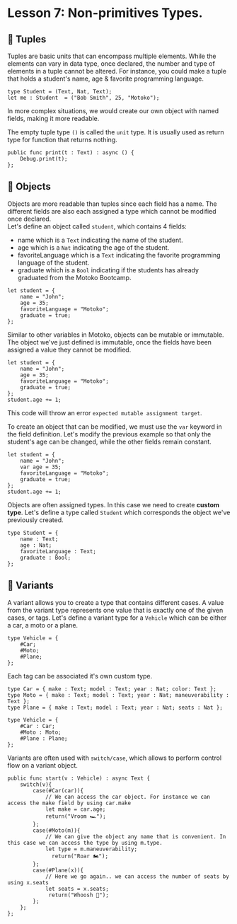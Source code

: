 # Lesson 7: Non-primitives Types.

## 👯 Tuples

Tuples are basic units that can encompass multiple elements. While the elements can vary in data type, once declared, the number and type of elements in a tuple cannot be altered. For instance, you could make a tuple that holds a student's name, age & favorite programming language.

```motoko
type Student = (Text, Nat, Text);
let me : Student  = ("Bob Smith", 25, "Motoko");
```

In more complex situations, we would create our own object with named fields, making it more readable.

The empty tuple type `()` is called the `unit` type. It is usually used as return type for function that returns nothing.

```motoko
public func print(t : Text) : async () {
    Debug.print(t);
};
```

## 🎨 Objects

Objects are more readable than tuples since each field has a name. The different fields are also each assigned a type which cannot be modified once declared.  
 Let's define an object called `student`, which contains 4 fields:

- name which is a `Text` indicating the name of the student.
- age which is a `Nat` indicating the age of the student.
- favoriteLanguage which is a `Text` indicating the favorite programming language of the student.
- graduate which is a `Bool` indicating if the students has already graduated from the Motoko Bootcamp.

```motoko
let student = {
    name = "John";
    age = 35;
    favoriteLanguage = "Motoko";
    graduate = true;
};
```

Similar to other variables in Motoko, objects can be mutable or immutable. The object we've just defined is immutable, once the fields have been assigned a value they cannot be modified.

```motoko
let student = {
    name = "John";
    age = 35;
    favoriteLanguage = "Motoko";
    graduate = true;
};
student.age += 1;
```

This code will throw an error `expected mutable assignment target`.

To create an object that can be modified, we must use the `var` keyword in the field definition. Let's modify the previous example so that only the student's age can be changed, while the other fields remain constant.

```motoko
let student = {
    name = "John";
    var age = 35;
    favoriteLanguage = "Motoko";
    graduate = true;
};
student.age += 1;
```

Objects are often assigned types. In this case we need to create **custom type**. Let's define a type called `Student` which corresponds the object we've previously created.

```motoko
type Student = {
    name : Text;
    age : Nat;
    favoriteLanguage : Text;
    graduate : Bool;
};
```

## 🌈 Variants

A variant allows you to create a type that contains different cases. A value from the variant type represents one value that is exactly one of the given cases, or tags. Let's define a variant type for a `Vehicle` which can be either a car, a moto or a plane.

```motoko
type Vehicle = {
    #Car;
    #Moto;
    #Plane;
};
```

Each tag can be associated it's own custom type.

```motoko
type Car = { make : Text; model : Text; year : Nat; color: Text };
type Moto = { make : Text; model : Text; year : Nat; maneuverability : Text };
type Plane = { make : Text; model : Text; year : Nat; seats : Nat };

type Vehicle = {
    #Car : Car;
    #Moto : Moto;
    #Plane : Plane;
};
```

Variants are often used with `switch/case`, which allows to perform control flow on a variant object.

```motoko
public func start(v : Vehicle) : async Text {
    switch(v){
        case(#Car(car)){
            // We can access the car object. For instance we can access the make field by using car.make
            let make = car.age;
            return("Vroom 🏎️");
        };
        case(#Moto(m)){
            // We can give the object any name that is convenient. In this case we can access the type by using m.type.
            let type = m.maneuverability;
              return("Roar 🏍️");
        };
        case(#Plane(x)){
            // Here we go again.. we can access the number of seats by using x.seats
            let seats = x.seats;
             return("Whoosh 🛫");
        };
    };
};
```
